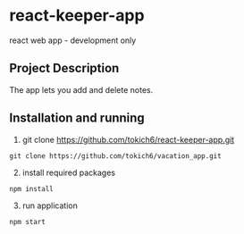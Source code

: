 # react-keeper-app

react web app - development only

## Project Description 

The app lets you add and delete notes.

## Installation and running

1. git clone https://github.com/tokich6/react-keeper-app.git

```
git clone https://github.com/tokich6/vacation_app.git
```

2. install required packages

```
npm install
```

3. run application
```
npm start
```
